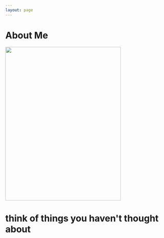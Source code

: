 ```yaml
---
layout: page
---
```


# About Me

<img src="https://imgur.com/t/cheese/ykn8Ve6" class="floatpic" width="360" height="480">

# think of things you haven't thought about
